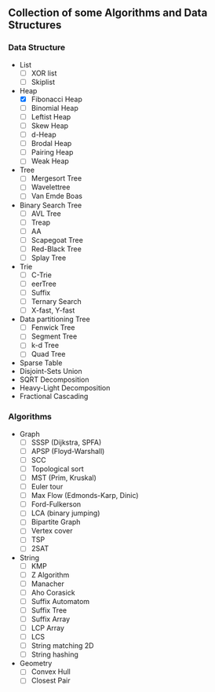 Collection of some Algorithms and Data Structures
-------------------------------------------------

### Data Structure

-	List
	-	[ ] XOR list
	-	[ ] Skiplist
-	Heap
	-	[x] Fibonacci Heap
	-	[ ] Binomial Heap
	-	[ ] Leftist Heap
	-	[ ] Skew Heap
	-	[ ] d-Heap
	-	[ ] Brodal Heap
	-	[ ] Pairing Heap
	-	[ ] Weak Heap
-	Tree
	-	[ ] Mergesort Tree
	-	[ ] Wavelettree
	-	[ ] Van Emde Boas
-	Binary Search Tree
	-	[ ] AVL Tree
	-	[ ] Treap
	-	[ ] AA
	-	[ ] Scapegoat Tree
	-	[ ] Red-Black Tree
	-	[ ] Splay Tree
-	Trie
	-	[ ] C-Trie
	-	[ ] eerTree
	-	[ ] Suffix
	-	[ ] Ternary Search
	-	[ ] X-fast, Y-fast
-	Data partitioning Tree
	-	[ ] Fenwick Tree
	-	[ ] Segment Tree
	-	[ ] k-d Tree
	-	[ ] Quad Tree
-	Sparse Table
-	Disjoint-Sets Union
-	SQRT Decomposition
-	Heavy-Light Decomposition
-	Fractional Cascading

### Algorithms

-	Graph
	-	[ ] SSSP (Dijkstra, SPFA)
	-	[ ] APSP (Floyd-Warshall)
	-	[ ] SCC
	-	[ ] Topological sort
	-	[ ] MST (Prim, Kruskal)
	-	[ ] Euler tour
	-	[ ] Max Flow (Edmonds-Karp, Dinic)
	-	[ ] Ford-Fulkerson
	-	[ ] LCA (binary jumping)
	-	[ ] Bipartite Graph
	-	[ ] Vertex cover
	-	[ ] TSP
	-	[ ] 2SAT
-	String
	-	[ ] KMP
	-	[ ] Z Algorithm
	-	[ ] Manacher
	-	[ ] Aho Corasick
	-	[ ] Suffix Automatom
	-	[ ] Suffix Tree
	-	[ ] Suffix Array
	-	[ ] LCP Array
	-	[ ] LCS
	-	[ ] String matching 2D
	-	[ ] String hashing
-	Geometry
	-	[ ] Convex Hull
	-	[ ] Closest Pair
